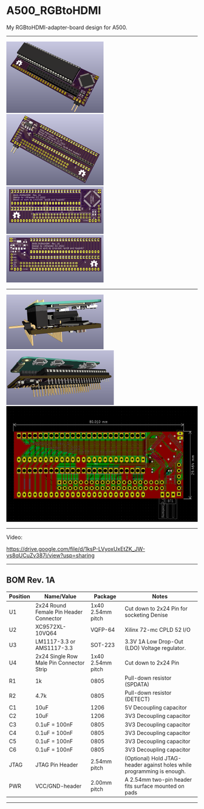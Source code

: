 # A500_RGBtoHDMI
My RGBtoHDMI-adapter-board design for A500.

***

<a href="images/A500_RGBtoHDMI_pic1.png">
<img src="images/A500_RGBtoHDMI_pic1.png" width="256" height="188">
</a>
<a href="images/A500_RGBtoHDMI_pic2.png">
<img src="images/A500_RGBtoHDMI_pic2.png" width="256" height="188">
</a>
<br />
<a href="images/A500_RGBtoHDMI_pic5.png">
<img src="images/A500_RGBtoHDMI_pic5.png" width="256" height="125">
</a>
<a href="images/A500_RGBtoHDMI_pic6.png">
<img src="images/A500_RGBtoHDMI_pic6.png" width="256" height="125">
</a>

***

<a href="images/A500_RGBtoHDMI_pic8.png">
<img src="images/A500_RGBtoHDMI_pic8.png" width="256" height="144">
</a>
<a href="images/A500_RGBtoHDMI_pic9.png">
<img src="images/A500_RGBtoHDMI_pic9.png" width="283" height="144">
</a>
<br />
<a href="images/A500_RGBtoHDMI_pic10.png">
<img src="images/A500_RGBtoHDMI_pic10.png" width="545" height="305">
</a>

***

Video: <br />

https://drive.google.com/file/d/1ksP-LVyoxUxEtZK_JW-vs8qUCuZv387j/view?usp=sharing

***


BOM Rev. 1A
---------
Position  | Name/Value   | Package | Notes
-|-|-|-|
U1 | 2x24 Round Female Pin Header Connector | 1x40 2.54mm pitch | Cut down to 2x24 Pin for socketing Denise
U2 | XC9572XL-10VQ64 | VQFP-64 | Xilinx 72-mc CPLD 52 I/O
U3 | LM1117-3.3 or AMS1117-3.3 | SOT-223 | 3.3V 1A Low Drop-Out (LDO) Voltage regulator.
U4 | 2x24 Single Row Male Pin Connector Strip | 1x40 2.54mm pitch | Cut down to 2x24 Pin
R1 | 1k | 0805 | Pull-down resistor (SPDATA)
R2 | 4.7k | 0805 | Pull-down resistor (DETECT)
C1 | 10uF | 1206 | 5V Decoupling capacitor
C2 | 10uF | 1206 | 3V3 Decoupling capacitor
C3 | 0.1uF = 100nF | 0805 | 3V3 Decoupling capacitor
C4 | 0.1uF = 100nF | 0805 | 3V3 Decoupling capacitor
C5 | 0.1uF = 100nF | 0805 | 3V3 Decoupling capacitor
C6 | 0.1uF = 100nF | 0805 | 3V3 Decoupling capacitor
JTAG | JTAG Pin Header | 2.54mm pitch | (Optional) Hold JTAG-header against holes while programming is enough.
PWR | VCC/GND-header | 2.00mm pitch | A 2.54mm two-pin header fits surface mounted on pads

***
